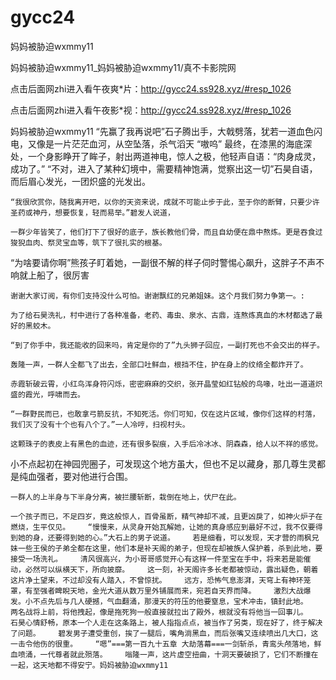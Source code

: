 # gycc24
妈妈被胁迫wxmmy11

妈妈被胁迫wxmmy11_妈妈被胁迫wxmmy11/真不卡影院网

点击后面网zhi进入看午夜爽*片：http://gycc24.ss928.xyz/#resp_1026

点击后面网zhi进入看午夜影*视：http://gycc24.ss928.xyz/#resp_1026

妈妈被胁迫wxmmy11    “先赢了我再说吧”石子腾出手，大戟劈落，犹若一道血色闪电，又像是一片茫茫血河，从空坠落，杀气滔天    “嗷呜”    最终，在漆黑的海底深处，一个身影睁开了眸子，射出两道神电，惊人之极，他轻声自语：“肉身成灵，成功了。”    “不对，进入了某种幻境中，需要精神饱满，觉察出这一切”石昊自语，而后眉心发光，一团炽盛的光发出。

    “我很欣赏你，随我离开吧，以你的天资来说，成就不可能止步于此，至于你的断臂，只要少许圣药或神丹，想要恢复，轻而易举。”碧发人说道，

    一群少年皆笑了，他们打下了很好的底子，族长教他们骨，而且自幼便在鼎中熬炼。更是吞食过狻猊血肉、祭灵宝血等，筑下了很扎实的根基。

“为啥要请你啊”熊孩子盯着她，一副很不解的样子伺时警惕心飙升，这胖子不声不响就上船了，很厉害

    谢谢大家订阅，有你们支持没什么可怕。谢谢飘红的兄弟姐妹。这个月我们努力争第一。:

    为了给石昊洗礼，村中进行了各种准备，老药、毒虫、泉水、古鼎，连熬炼真血的木材都选了最好的黑蛟木。

    “到了你手中，我还能收的回来吗，肯定是你的了”九头狮子回应，一副打死也不会交出的样子。

    轰隆一声，一群人全都飞了出去，全部口吐鲜血，根挡不住，护在身上的纹络全都炸开了。

    赤霞斩破云霄，小红鸟浑身符闪烁，密密麻麻的交织，张开晶莹如红钻般的鸟喙，吐出一道道炽盛的霞光，呼啸而去。

    “一群野民而已，也敢拿弓箭反抗，不知死活。你们可知，仅在这片区域，像你们这样的村落，我们灭了没有十个也有八个了。”一人冷哼，扫视村头。

    这颗珠子的表皮上有黑色的血迹，还有很多裂痕，入手后冷冰冰、阴森森，给人以不祥的感觉。

小不点起初在神园兜圈子，可发现这个地方虽大，但也不足以藏身，那几尊生灵都是纯血强者，要对他进行合围。

    一群人的上半身与下半身分离，被拦腰斩断，栽倒在地上，伏尸在此。

    一个孩子而已，不足四岁，竟这般惊人，百骨虽断，精气神却不减，且更凶戾了，如神火炉子在燃烧，生平仅见。    “慢慢来，从灵身开始瓦解她，让她的真身感应到最好不过，我不仅要得到她的身，还要得到她的心。”大石上的男子说道。    若是细看，可以发现，天才营的雨枫兄妹一些王侯的子弟全都在这里，他们本是补天阁的弟子，但现在却被族人保护着，杀到此地，要接受一场洗礼。    清风很高兴，为小哥哥感觉开心有这样一件至宝在手中，将来若是能催动，必然可以纵横天下，所向披靡。    这一刻，补天阁许多长老都被惊动，露出疑色，朝着这片净土望来，不过却没有人踏入，不曾惊扰。    远方，恐怖气息澎湃，天穹上有神环笼罩，有至强者睥睨天地，金光大道从数万里外铺展而来，宛若自天界而降。    激烈大战爆发。小不点先后与几人硬撼，气血翻涌，那漫天的符压的他要窒息，宝术冲击，镇封此地。    两名战将上前，将他拽起，像是拖死狗一般直接就拉出了殿外，根就没有将他当一回事儿。    石昊心情舒畅，原本一个人走在这条路上，被人指指点点，被当作了另类，现在好了，终于解决了问题。    碧发男子遭受重创，挨了一腿后，嘴角淌黑血，而后张嘴又连续喷出几大口，这一击令他伤的很重。    “嗯”===第一百九十五章 大劫落幕===一剑斩杀，青鸾头颅落地，鲜血喷涌，一代尊者就此殒落。    嗡隆一声，这片虚空扭曲，十洞天要破损了，它们不断撞在一起，这天地都不得安宁。妈妈被胁迫wxmmy11
